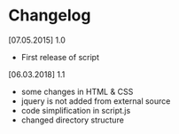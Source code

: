 # Changelog

[07.05.2015] 1.0
- First release of script

[06.03.2018] 1.1
- some changes in HTML & CSS
- jquery is not added from external source
- code simplification in script.js
- changed directory structure